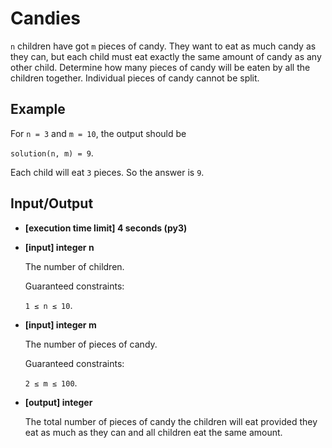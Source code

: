# Candies

`n` children have got `m` pieces of candy. They want to eat as much candy as they can, but each child must eat exactly the same amount of candy as any other child. Determine how many pieces of candy will be eaten by all the children together. Individual pieces of candy cannot be split.

## Example

For `n = 3` and `m = 10`, the output should be

`solution(n, m) = 9`.

Each child will eat `3` pieces. So the answer is `9`.

## Input/Output

- **[execution time limit] 4 seconds (py3)**

- **[input] integer n**

	The number of children.

	Guaranteed constraints:

	`1 ≤ n ≤ 10`.

- **[input] integer m**

	The number of pieces of candy.

	Guaranteed constraints:

	`2 ≤ m ≤ 100`.

- **[output] integer**

	The total number of pieces of candy the children will eat provided they eat as much as they can and all children eat the same amount.
